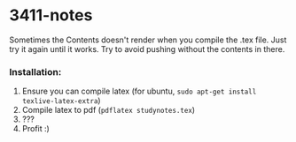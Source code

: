 3411-notes
==========
Sometimes the Contents doesn't render when you compile the .tex file. Just try it again until it works. Try to avoid pushing without the contents in there.

### Installation:

1. Ensure you can compile latex (for ubuntu, `sudo apt-get install texlive-latex-extra`)
2. Compile latex to pdf (`pdflatex studynotes.tex`)
3. ???
4. Profit :)
